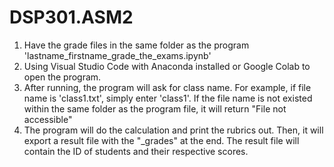 # DSP301.ASM2
1. Have the grade files in the same folder as the program 'lastname_firstname_grade_the_exams.ipynb' 
2. Using Visual Studio Code with Anaconda installed or Google Colab to open the program.
3. After running, the program will ask for class name. For example, if file name is 'class1.txt', simply enter 'class1'. If the file name is not existed within the same folder as the program file, it will return "File not accessible"
4. The program will do the calculation and print the rubrics out. Then, it will export a result file with the "_grades" at the end. The result file will contain the ID of students and their respective scores.